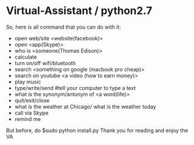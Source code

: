 # Virtual-Assistant / python2.7
So, here is all command that you can do with it:
 - open web/site <website(facebook)>
 - open <app(Skype)>
 - who is <someone(Thomas Edison)>
 - calculate <one plus two plus plus three multiple by four>
 - turn on/off wifi/bluetooth
 - search <something on google (macbook pro cheap)>
 - search on youtube <a video (how to earn money)>
 - play music <name of a music>
 - type/write/send <something> #tell your computer to type a text
 - what is the synonym/antonym of <a word(life)>
 - quit/exit/close <name a application>
 - what is the weather at Chicago/ what is the weather today
 - call <someone> via Skype
 - remind me <do something> <time>

But before, do $sudo python install.py
Thank you for reading and enjoy the VA
